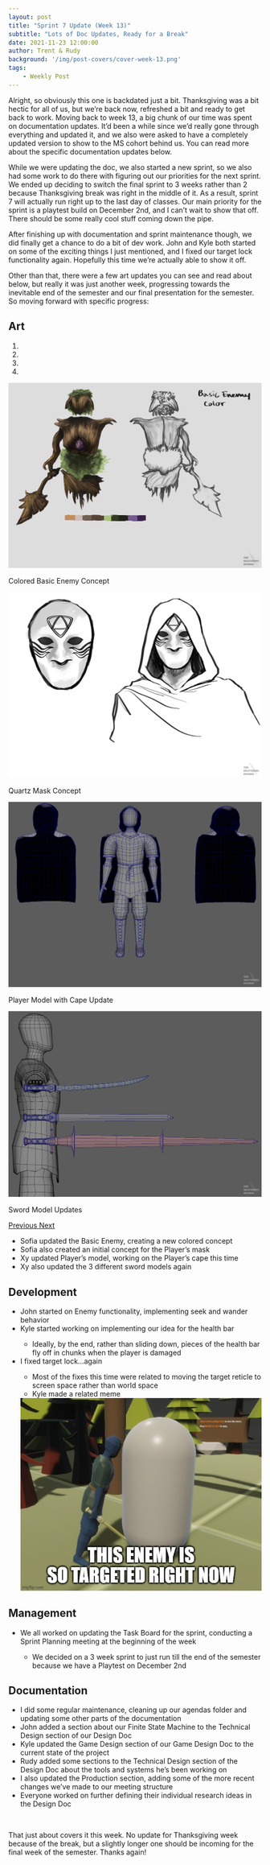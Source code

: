 ```yaml
---
layout: post
title: "Sprint 7 Update (Week 13)"
subtitle: "Lots of Doc Updates, Ready for a Break"
date: 2021-11-23 12:00:00
author: Trent & Rudy
background: '/img/post-covers/cover-week-13.png'
tags: 
    - Weekly Post
---
```


Alright, so obviously this one is backdated just a bit. Thanksgiving was a bit hectic for all of us, but we’re back now, refreshed a bit and ready to get back to work. Moving back to week 13, a big chunk of our time was spent on documentation updates. It’d been a while since we’d really gone through everything and updated it, and we also were asked to have a completely updated version to show to the MS cohort behind us. You can read more about the specific documentation updates below. 

While we were updating the doc, we also started a new sprint, so we also had some work to do there with figuring out our priorities for the next sprint. We ended up deciding to switch the final sprint to 3 weeks rather than 2 because Thanksgiving break was right in the middle of it. As a result, sprint 7 will actually run right up to the last day of classes. Our main priority for the sprint is a playtest build on December 2nd, and I can’t wait to show that off. There should be some really cool stuff coming down the pipe. 

After finishing up with documentation and sprint maintenance though, we did finally get a chance to do a bit of dev work. John and Kyle both started on some of the exciting things I just mentioned, and I fixed our target lock functionality again. Hopefully this time we’re actually able to show it off. 

Other than that, there were a few art updates you can see and read about below, but really it was just another week, progressing towards the inevitable end of the semester and our final presentation for the semester. So moving forward with specific progress: 


## Art

<div class="row my-5">
    <div id="carouselExampleIndicators" class="carousel slide shadow rounded" data-ride="carousel">
        <ol class="carousel-indicators">
            <li data-target="#carouselExampleIndicators" data-slide-to="0" class="active"></li>
            <li data-target="#carouselExampleIndicators" data-slide-to="1"></li>
            <li data-target="#carouselExampleIndicators" data-slide-to="2"></li>
            <li data-target="#carouselExampleIndicators" data-slide-to="3"></li>
        </ol>
        <div class="carousel-inner">
            <div class="carousel-item active">
                <img class="d-block mx-auto" src="/img/posts/week13-fall/13_BasicEnemyColor.png"
                    alt="Colored Basic Enemy Concept">
                <div class="carousel-caption d-none d-md-block">
                    <p>Colored Basic Enemy Concept</p>
                </div>
            </div>
            <div class="carousel-item">
                <img class="d-block mx-auto" src="/img/posts/week13-fall/13_QuartzMaskConcept.png"
                    alt="Quartz Mask Concept">
                <div class="carousel-caption d-none d-md-block">
                    <p>Quartz Mask Concept</p>
                </div>
            </div>
            <div class="carousel-item">
                <img class="d-block mx-auto" src="/img/posts/week13-fall/13_PlayerWCapeUpdate.png"
                    alt="Player Model with Cape Update">
                <div class="carousel-caption d-none d-md-block">
                    <p>Player Model with Cape Update</p>
                </div>
            </div>
            <div class="carousel-item">
                <img class="d-block mx-auto" src="/img/posts/week13-fall/13_SwordModelUpdates.png"
                    alt="Sword Model Updates">
                <div class="carousel-caption d-none d-md-block">
                    <p>Sword Model Updates</p>
                </div>
            </div>
        </div>
        <a class="carousel-control-prev" href="#carouselExampleIndicators" role="button" data-slide="prev">
            <span class="carousel-control-prev-icon" aria-hidden="true"></span>
            <span class="sr-only">Previous</span>
        </a>
        <a class="carousel-control-next" href="#carouselExampleIndicators" role="button" data-slide="next">
            <span class="carousel-control-next-icon" aria-hidden="true"></span>
            <span class="sr-only">Next</span>
        </a>
    </div>
</div>

<ul class="section-body mt-4">
    <li>Sofia updated the Basic Enemy, creating a new colored concept</li> 
    <li>Sofia also created an initial concept for the Player’s mask</li> 
    <li>Xy updated Player’s model, working on the Player’s cape this time</li>
    <li>Xy also updated the 3 different sword models again</li>
</ul>

## Development

<ul class="section-body mt-4">
    <li>John started on Enemy functionality, implementing seek and wander behavior</li>
    <li>Kyle started working on implementing our idea for the health bar</li>
    <ul class="mt-2">
        <li>Ideally, by the end, rather than sliding down, pieces of the health bar fly off in chunks when the player is damaged</li>
    </ul>
    <li>I fixed target lock...again</li>
    <ul class="mt-2">
        <li>Most of the fixes this time were related to moving the target reticle to screen space rather than world space</li>
        <li>Kyle made a related meme</li>
    </ul>
    <div class="row my-5">
        <img src="/img/posts/week13-fall/13_KyleMeme.png" class="rounded mx-auto d-block shadow rounded w-100"
            alt="Kyle's Meme">
    </div>
</ul>

## Management

<ul class="section-body mt-4">
    <li>We all worked on updating the Task Board for the sprint, conducting a Sprint Planning meeting at the beginning of the week</li>
    <ul class="mt-2">
        <li>We decided on a 3 week sprint to just run till the end of the semester because we have a Playtest on December 2nd</li>
    </ul>
</ul>

## Documentation

<ul class="section-body mt-4">
    <li>I did some regular maintenance, cleaning up our agendas folder and updating some other parts of the documentation</li>
    <li>John added a section about our Finite State Machine to the Technical Design section of our Design Doc</li>
    <li>Kyle updated the Game Design section of our Game Design Doc to the current state of the project</li>
    <li>Rudy added some sections to the Technical Design section of the Design Doc about the tools and systems he’s been working on</li>
    <li>I also updated the Production section, adding some of the more recent changes we’ve made to our meeting structure</li>
    <li>Everyone worked on further defining their individual research ideas in the Design Doc</li>
</ul>

<br>

That just about covers it this week. No update for Thanksgiving week because of the break, but a slightly longer one should be incoming for the final week of the semester. Thanks again!

<br>